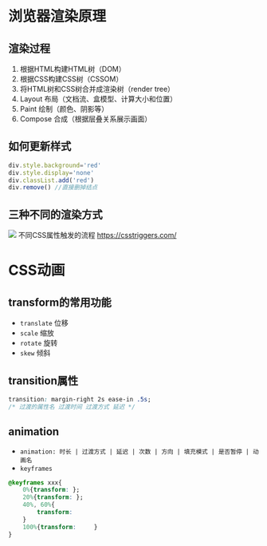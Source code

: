 # 浏览器渲染原理
## 渲染过程
1. 根据HTML构建HTML树（DOM）
2. 根据CSS构建CSS树（CSSOM）
3. 将HTML树和CSS树合并成渲染树（render tree）
4. Layout 布局（文档流、盒模型、计算大小和位置）
5. Paint 绘制（颜色、阴影等）
6. Compose 合成（根据层叠关系展示画面）
## 如何更新样式
```javascript
div.style.background='red'
div.style.display='none'
div.classList.add('red')
div.remove() //直接删掉结点
```
## 三种不同的渲染方式 
![](https://cdn.jsdelivr.net/gh/Z-Marchess/ImgHosting/blog-img202203061915682.png)
不同CSS属性触发的流程 https://csstriggers.com/
# CSS动画
## transform的常用功能
* `translate` 位移
* `scale` 缩放
* `rotate` 旋转
* `skew` 倾斜
## transition属性
```CSS
transition: margin-right 2s ease-in .5s;
/* 过渡的属性名 过渡时间 过渡方式 延迟 */
```
## animation
* `animation: 时长 | 过渡方式 | 延迟 | 次数 | 方向 | 填充模式 | 是否暂停 | 动画名`
* `keyframes`
```CSS
@keyframes xxx{
    0%{transform: };
    20%{transform: };
    40%, 60%{
        transform: 
    }
    100%{transform:     }
}
```